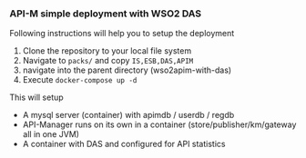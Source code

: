### API-M simple deployment with WSO2 DAS ###

Following instructions will help you to setup the deployment

1. Clone the repository to your local file system
2. Navigate to ``` packs/ ``` and copy ```IS,ESB,DAS,APIM```
3. navigate into the parent directory (wso2apim-with-das)
4. Execute ``` docker-compose up -d ```

This will setup 

* A mysql server (container) with apimdb / userdb / regdb
* API-Manager runs on its own in a container (store/publisher/km/gateway all in one JVM)
* A container with DAS and configured for API statistics

